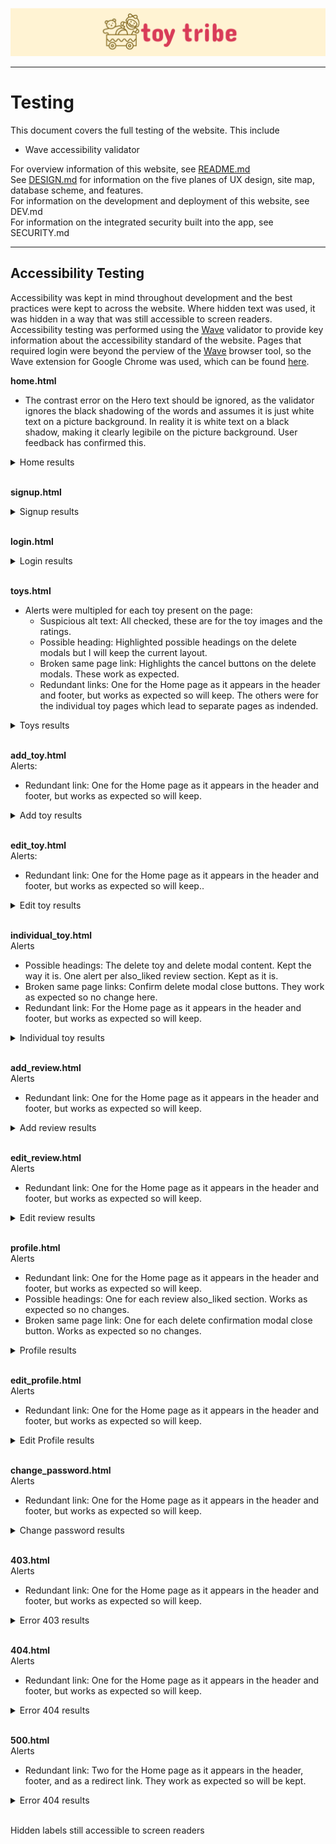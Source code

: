![Website logo](/documentation/screenshots/site-logo.png)

---

# Testing

This document covers the full testing of the website. This include
- Wave accessibility validator

For overview information of this website, see [README.md](/README.md) <br>
See [DESIGN.md](/DESIGN.md) for information on the five planes of UX design, site map, database scheme, and features. <br>
For information on the development and deployment of this website, see DEV.md <br>
For information on the integrated security built into the app, see SECURITY.md <br>

---

## Accessibility Testing
Accessibility was kept in mind throughout development and the best practices were kept to across the website. Where hidden text was used, it was hidden in a way that was still accessible to screen readers.
Accessibility testing was performed using the [Wave](https://wave.webaim.org/) validator to provide key information about the accessibility standard of the website. Pages that required login were beyond the perview of the [Wave](https://wave.webaim.org/) browser tool, so the Wave extension for Google Chrome was used, which can be found [here](https://wave.webaim.org/extension/).

**home.html**<br>
- The contrast error on the Hero text should be ignored, as the validator ignores the black shadowing of the words and assumes it is just white text on a picture background. In reality it is white text on a black shadow, making it clearly legibile on the picture background. User feedback has confirmed this.
<details>
<summary>Home results</summary>
<img src="/documentation/testing/wave_home.png">
</details><br>

**signup.html**
<details>
<summary>Signup results</summary>
<img src="/documentation/testing/wave_signup.png">
</details><br>

**login.html**
<details>
<summary>Login results</summary>
<img src="/documentation/testing/wave_login.png">
</details><br>

**toys.html**<br>
- Alerts were multipled for each toy present on the page:
    * Suspicious alt text: All checked, these are for the toy images and the ratings.
    * Possible heading: Highlighted possible headings on the delete modals but I will keep the current layout.
    * Broken same page link: Highlights the cancel buttons on the delete modals. These work as expected.
    * Redundant links: One for the Home page as it appears in the header and footer, but works as expected so will keep. The others were for the individual toy pages which lead to separate pages as indended.
<details>
<summary>Toys results</summary>
<img src="/documentation/testing/wave_toys.png">
</details><br>

**add_toy.html**<br>
Alerts:
- Redundant link: One for the Home page as it appears in the header and footer, but works as expected so will keep.
<details>
<summary>Add toy results</summary>
<img src="/documentation/testing/wave_add_toy.png">
</details><br>

**edit_toy.html**<br>
Alerts:
- Redundant link: One for the Home page as it appears in the header and footer, but works as expected so will keep..
<details>
<summary>Edit toy results</summary>
<img src="/documentation/testing/wave_edit_toy.png">
</details><br>

**individual_toy.html**<br>
Alerts
- Possible headings: The delete toy and delete modal content. Kept the way it is. One alert per also_liked review section. Kept as it is.
- Broken same page links: Confirm delete modal close buttons. They work as expected so no change here.
- Redundant link: For the Home page as it appears in the header and footer, but works as expected so will keep.
<details>
<summary>Individual toy results</summary>
<img src="/documentation/testing/wave_individual_toy.png">
</details><br>

**add_review.html**<br>
Alerts
- Redundant link: One for the Home page as it appears in the header and footer, but works as expected so will keep.
<details>
<summary>Add review results</summary>
<img src="/documentation/testing/wave_add_review.png">
</details><br>

**edit_review.html**<br>
Alerts
- Redundant link: One for the Home page as it appears in the header and footer, but works as expected so will keep.
<details>
<summary>Edit review results</summary>
<img src="/documentation/testing/wave_edit_review.png">
</details><br>

**profile.html**<br>
Alerts
- Redundant link: One for the Home page as it appears in the header and footer, but works as expected so will keep.
- Possible headings: One for each review also_liked section. Works as expected so no changes.
- Broken same page link: One for each delete confirmation modal close button. Works as expected so no changes.
<details>
<summary>Profile results</summary>
<img src="/documentation/testing/wave_profile.png">
</details><br>

**edit_profile.html**<br>
Alerts
- Redundant link: One for the Home page as it appears in the header and footer, but works as expected so will keep.
<details>
<summary>Edit Profile results</summary>
<img src="/documentation/testing/wave_edit_profile.png">
</details><br>

**change_password.html**<br>
Alerts
- Redundant link: One for the Home page as it appears in the header and footer, but works as expected so will keep.
<details>
<summary>Change password results</summary>
<img src="/documentation/testing/wave_change_password.png">
</details><br>

**403.html**<br>
Alerts
- Redundant link: One for the Home page as it appears in the header and footer, but works as expected so will keep.
<details>
<summary>Error 403 results</summary>
<img src="/documentation/testing/wave_403.png">
</details><br>

**404.html**<br>
Alerts
- Redundant link: One for the Home page as it appears in the header and footer, but works as expected so will keep.
<details>
<summary>Error 404 results</summary>
<img src="/documentation/testing/wave_404.png">
</details><br>

**500.html**<br>
Alerts
- Redundant link: Two for the Home page as it appears in the header, footer, and as a redirect link. They work as expected so will be kept.
<details>
<summary>Error 404 results</summary>
<img src="/documentation/testing/wave_500.png">
</details><br>




Hidden labels still accessible to screen readers